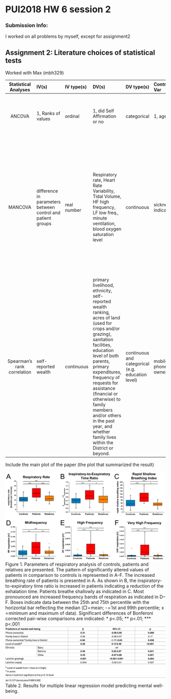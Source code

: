 # PUI2018 HW 6 session 2
### Submission Info:

I worked on all problems by myself, except for assignment2

## Assignment 2: Literature choices of statistical tests
Worked with Max (mbh329)

| **Statistical Analyses**	|  **IV(s)**  |  **IV type(s)** |  **DV(s)**  |  **DV type(s)**  |  **Control Var** | **Control Var type**  | **Question to be answered** | **_H0_** | **alpha** | **link to paper**| 
|:----------:|:----------|:------------|:-------------|:-------------|:------------|:------------- |:------------------|:----:|:-------:|:-------|
ANCOVA	| 1, Ranks of values | ordinal | 1, did Self Affirmation or no| categorical | 1, age | continuous (could also be categorical) | 	Do participants in self-affirmation rak  value significantly higher than control group | Ranks test groups <= Ranks control group | 0.05 | [Self-Affirmation Improves Problem-Solving under Stress](http://journals.plos.org/plosone/article?id=10.1371/journal.pone.0062593) |
MANCOVA  |difference in parameters between control and patient groups|real number|Respiratory rate, Heart Rate Variability, Tidal Volume, HF high frequency, LF low freq., minute ventilation, blood oxygen saturation level|continuous|sickness indicator|categorical|are there differences for respiratory parameters (breathing rate, rapid shallow breathing index, minute volume, ratio of inspiration and exhalation, RMMSDResp, LFResp, MFResp, HFResp, VHF1Resp, tidal volume, RMMSDTV, LFTV, HFTV) between all three groups?|$$H_0: parameter_{control} = parameter_{patient}$$|0.001|[The Phrenic Component of Acute Schizophrenia – A Name and Its Physiological Reality](https://journals.plos.org/plosone/article?id=10.1371/journal.pone.0033459)
Spearman’s rank correlation  |self-reported wealth|continuous|primary livelihood, ethnicity, self-reported wealth ranking, acres of land (used for crops and/or grazing), sanitation facilities, education level of both parents, primary expenditures, frequency of requests for assistance (financial or otherwise) to family members and/or others in the past year, and whether family lives within the District or beyond.|continuous and categorical (e.g. education level)|mobile phone ownership|indicator variable (categorical)|self-reported wealth was significantly, positively correlated with other indicators of wealth|$$H_0: \rho = 0 $$ | p \sim 0.013 | [Mobile Phones and Mental Well-Being: Initial Evidence Suggesting the Importance of Staying Connected to Family in Rural, Remote Communities in Uganda](https://journals.plos.org/plosone/article?id=10.1371/journal.pone.0169819)
  
Include the main plot of the paper (the plot that summarized the result)

![Calculated Correlations from the Paper](./img/respiration_parameters.png)
Figure 1. Parameters of respiratory analysis of controls, patients and relatives are presented.
The pattern of significantly altered values of patients in comparison to controls is represented in A–F. The increased breathing rate of patients is presented in A. As shown in B, the inspiratory-to-expiratory time ratio is increased in patients indicating a reduction of the exhalation time. Patients breathe shallowly as indicated in C. Most pronounced are increased frequency bands of respiration as indicated in D–F. Boxes indicate data between the 25th and 75th percentile with the horizontal bar reflecting the median (□ = mean; - = 1st and 99th percentile; x = minimum and maximum of data). Significant differences of Bonferoni corrected pair-wise comparisons are indicated: * p<.05; ** p<.01; *** p<.001
![Calculated Correlations from the Paper](./img/mobile_phone_and_mental_wellbeing.PNG)
Table 2. Results for multiple linear regression model predicting mental well-being.



